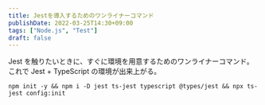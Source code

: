 ```yaml
---
title: Jestを導入するためのワンライナーコマンド
publishDate: 2022-03-25T14:30+09:00
tags: ["Node.js", "Test"]
draft: false
---
```


Jest を触りたいときに、すぐに環境を用意するためのワンライナーコマンド。  
これで Jest + TypeScript の環境が出来上がる。

```
npm init -y && npm i -D jest ts-jest typescript @types/jest && npx ts-jest config:init
```
